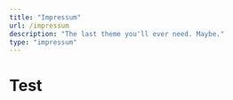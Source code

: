 ```yaml
---
title: "Impressum"
url: /impressum
description: "The last theme you'll ever need. Maybe."
type: "impressum"
---
```


# Test